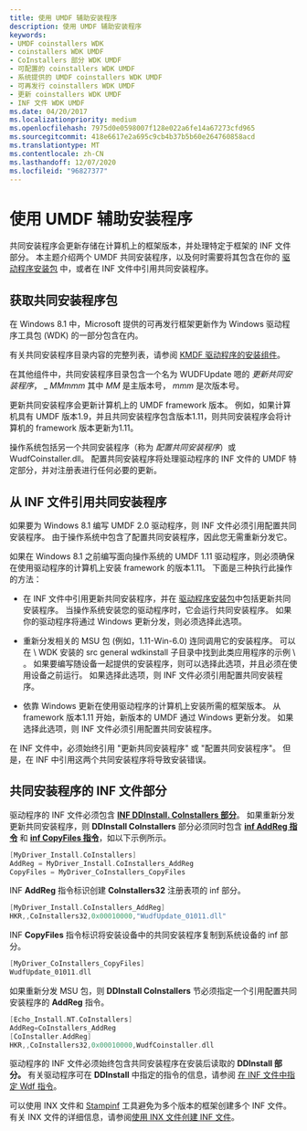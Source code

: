 ```yaml
---
title: 使用 UMDF 辅助安装程序
description: 使用 UMDF 辅助安装程序
keywords:
- UMDF coinstallers WDK
- coinstallers WDK UMDF
- CoInstallers 部分 WDK UMDF
- 可配置的 coinstallers WDK UMDF
- 系统提供的 UMDF coinstallers WDK UMDF
- 可再发行 coinstallers WDK UMDF
- 更新 coinstallers WDK UMDF
- INF 文件 WDK UMDF
ms.date: 04/20/2017
ms.localizationpriority: medium
ms.openlocfilehash: 7975d0e0598007f128e022a6fe14a67273cfd965
ms.sourcegitcommit: 418e6617e2a695c9cb4b37b5b60e264760858acd
ms.translationtype: MT
ms.contentlocale: zh-CN
ms.lasthandoff: 12/07/2020
ms.locfileid: "96827377"
---
```

# <a name="using-the-umdf-co-installer"></a>使用 UMDF 辅助安装程序


共同安装程序会更新存储在计算机上的框架版本，并处理特定于框架的 INF 文件部分。 本主题介绍两个 UMDF 共同安装程序，以及何时需要将其包含在你的 [驱动程序安装包](/windows-hardware/drivers) 中，或者在 INF 文件中引用共同安装程序。

## <a name="getting-the-co-installer-package"></a>获取共同安装程序包


在 Windows 8.1 中，Microsoft 提供的可再发行框架更新作为 Windows 驱动程序工具包 (WDK) 的一部分包含在内。

有关共同安装程序目录内容的完整列表，请参阅 [KMDF 驱动程序的安装组件](installation-components-for-kmdf-drivers.md)。

在其他组件中，共同安装程序目录包含一个名为 WUDFUpdate 嗯的 *更新共同安装程序*， \_ *MMmmm* 其中 *MM* 是主版本号， *mmm* 是次版本号。

更新共同安装程序会更新计算机上的 UMDF framework 版本。 例如，如果计算机具有 UMDF 版本1.9，并且共同安装程序包含版本1.11，则共同安装程序会将计算机的 framework 版本更新为1.11。

操作系统包括另一个共同安装程序（称为 *配置共同安装程序*）或 WudfCoinstaller.dll。 配置共同安装程序将处理驱动程序的 INF 文件的 UMDF 特定部分，并对注册表进行任何必要的更新。

## <a name="referencing-co-installers-from-your-inf-file"></a>从 INF 文件引用共同安装程序


如果要为 Windows 8.1 编写 UMDF 2.0 驱动程序，则 INF 文件必须引用配置共同安装程序。 由于操作系统中包含了配置共同安装程序，因此您无需重新分发它。

如果在 Windows 8.1 之前编写面向操作系统的 UMDF 1.11 驱动程序，则必须确保在使用驱动程序的计算机上安装 framework 的版本1.11。 下面是三种执行此操作的方法：

-   在 INF 文件中引用更新共同安装程序，并在 [驱动程序安装包](/windows-hardware/drivers)中包括更新共同安装程序。 当操作系统安装您的驱动程序时，它会运行共同安装程序。 如果你的驱动程序将通过 Windows 更新分发，则必须选择此选项。

-   重新分发相关的 MSU 包 (例如，1.11-Win-6.0) 连同调用它的安装程序。 可以在 \\ WDK 安装的 src general wdkinstall 子目录中找到此类应用程序的示例 \\ 。 如果要编写随设备一起提供的安装程序，则可以选择此选项，并且必须在使用设备之前运行。 如果选择此选项，则 INF 文件必须引用配置共同安装程序。

-   依靠 Windows 更新在使用驱动程序的计算机上安装所需的框架版本。 从 framework 版本1.11 开始，新版本的 UMDF 通过 Windows 更新分发。 如果选择此选项，则 INF 文件必须引用配置共同安装程序。

在 INF 文件中，必须始终引用 "更新共同安装程序" 或 "配置共同安装程序"。 但是，在 INF 中引用这两个共同安装程序将导致安装错误。

## <a name="inf-file-sections-for-the-co-installer"></a>共同安装程序的 INF 文件部分


驱动程序的 INF 文件必须包含 [**INF DDInstall. CoInstallers 部分**](../install/inf-ddinstall-coinstallers-section.md)。 如果重新分发更新共同安装程序，则 **DDInstall CoInstallers** 部分必须同时包含 [**inf AddReg 指令**](../install/inf-addreg-directive.md) 和 [**inf CopyFiles 指令**](../install/inf-copyfiles-directive.md)，如以下示例所示。

```cpp
[MyDriver_Install.CoInstallers]
AddReg = MyDriver_Install.CoInstallers_AddReg
CopyFiles = MyDriver_CoInstallers_CopyFiles
```

INF **AddReg** 指令标识创建 **CoInstallers32** 注册表项的 inf 部分。

```cpp
[MyDriver_Install.CoInstallers_AddReg]
HKR,,CoInstallers32,0x00010000,"WudfUpdate_01011.dll"
```

INF **CopyFiles** 指令标识将安装设备中的共同安装程序复制到系统设备的 inf 部分。

```cpp
[MyDriver_CoInstallers_CopyFiles]
WudfUpdate_01011.dll
```

如果重新分发 MSU 包，则 **DDInstall CoInstallers** 节必须指定一个引用配置共同安装程序的 **AddReg** 指令。

```cpp
[Echo_Install.NT.CoInstallers]
AddReg=CoInstallers_AddReg
[CoInstaller.AddReg]
HKR,,CoInstallers32,0x00010000,WudfCoinstaller.dll
```

驱动程序的 INF 文件必须始终包含共同安装程序在安装后读取的 **DDInstall 部分。** 有关驱动程序可在 **DDInstall** 中指定的指令的信息，请参阅 [在 INF 文件中指定 Wdf 指令](specifying-wdf-directives-in-inf-files.md)。

可以使用 INX 文件和 [Stampinf](../devtest/stampinf.md) 工具避免为多个版本的框架创建多个 INF 文件。 有关 INX 文件的详细信息，请参阅[使用 INX 文件创建 INF 文件](using-inx-files-to-create-inf-files.md)。

 


